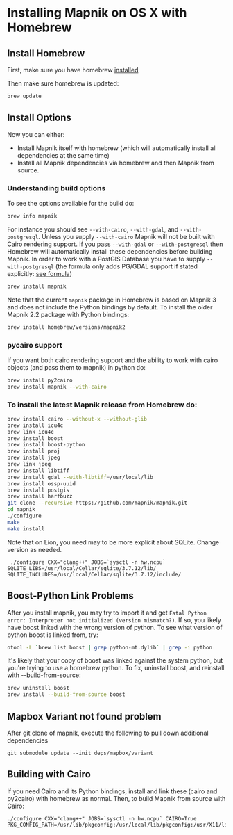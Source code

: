 # Installing Mapnik on OS X with Homebrew

## Install Homebrew

First, make sure you have homebrew [installed](http://github.com/mxcl/homebrew/wiki/installation)

Then make sure homebrew is updated:

```sh
brew update
```

## Install Options

Now you can either:

 - Install Mapnik itself with homebrew (which will automatically install all dependencies at the same time)
 - Install all Mapnik dependencies via homebrew and then Mapnik from source.

### Understanding build options

To see the options available for the build do:

```sh
brew info mapnik
```
For instance you should see `--with-cairo`, `--with-gdal`, and `--with-postgresql`. Unless you supply `--with-cairo` Mapnik will not be built with Cairo rendering support. If you pass `--with-gdal` or `--with-postgresql` then Homebrew will automatically install these dependencies before building Mapnik. 
In order to work with a PostGIS Database you have to supply `--with-postgresql` (the formula only adds PG/GDAL support if stated explicitly: [see formula](https://github.com/Homebrew/homebrew/blob/master/Library/Formula/mapnik.rb#L79-L80))

```sh
brew install mapnik
```

Note that the current `mapnik` package in Homebrew is based on Mapnik 3 and does not include the Python bindings by default. To install the older Mapnik 2.2 package with Python bindings:

```sh
brew install homebrew/versions/mapnik2
```

### pycairo support

If you want both cairo rendering support and the ability to work with cairo objects (and pass them to mapnik) in python do:

```sh
brew install py2cairo
brew install mapnik --with-cairo
```

### To install the latest Mapnik release from Homebrew do:

```sh
brew install cairo --without-x --without-glib
brew install icu4c
brew link icu4c
brew install boost
brew install boost-python
brew install proj
brew install jpeg
brew link jpeg
brew install libtiff
brew install gdal --with-libtiff=/usr/local/lib
brew install ossp-uuid
brew install postgis
brew install harfbuzz
git clone --recursive https://github.com/mapnik/mapnik.git
cd mapnik
./configure
make
make install
```

Note that on Lion, you need may to be more explicit about SQLite.  Change version as needed.

```
 ./configure CXX="clang++" JOBS=`sysctl -n hw.ncpu` SQLITE_LIBS=/usr/local/Cellar/sqlite/3.7.12/lib/ SQLITE_INCLUDES=/usr/local/Cellar/sqlite/3.7.12/include/
```

## Boost-Python Link Problems

After you install mapnik, you may try to import it and get `Fatal Python error: Interpreter not initialized (version mismatch?)`. If so, you likely have boost linked with the wrong version of python. To see what version of python boost is linked from, try:

```sh
otool -L `brew list boost | grep python-mt.dylib` | grep -i python
```

It's likely that your copy of boost was linked against the system python, but you're trying to use a homebrew python. To fix, uninstall boost, and reinstall with --build-from-source:

```sh
brew uninstall boost
brew install --build-from-source boost
```

## Mapbox Variant not found problem
After git clone of mapnik, execute the following to pull down additional dependencies
```
git submodule update --init deps/mapbox/variant
```

## Building with Cairo

If you need Cairo and its Python bindings, install and link these (cairo and py2cairo) with homebrew as normal. Then, to build Mapnik from source with Cairo:

```
./configure CXX="clang++" JOBS=`sysctl -n hw.ncpu` CAIRO=True PKG_CONFIG_PATH=/usr/lib/pkgconfig:/usr/local/lib/pkgconfig:/usr/X11/lib/pkgconfig
```